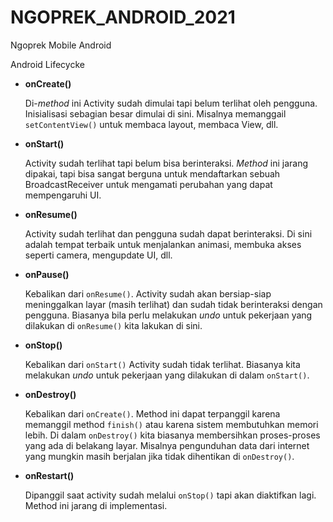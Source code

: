 # NGOPREK_ANDROID_2021
Ngoprek Mobile Android 


Android Lifecycke

-   **onCreate()**
    
    Di-_method_  ini Activity sudah dimulai tapi belum terlihat oleh pengguna. Inisialisasi sebagian besar dimulai di sini. Misalnya memanggail  `setContentView()`  untuk membaca layout, membaca View, dll.
    
-   **onStart()**
    
    Activity sudah terlihat tapi belum bisa berinteraksi.  _Method_  ini jarang dipakai, tapi bisa sangat berguna untuk mendaftarkan sebuah BroadcastReceiver untuk mengamati perubahan yang dapat mempengaruhi UI.
    
-   **onResume()**
    
    Activity sudah terlihat dan pengguna sudah dapat berinteraksi. Di sini adalah tempat terbaik untuk menjalankan animasi, membuka akses seperti camera, mengupdate UI, dll.
    
-   **onPause()**
    
    Kebalikan dari  `onResume()`. Activity sudah akan bersiap-siap meninggalkan layar (masih terlihat) dan sudah tidak berinteraksi dengan pengguna. Biasanya bila perlu melakukan  _undo_  untuk pekerjaan yang dilakukan di  `onResume()`  kita lakukan di sini.
    
-   **onStop()**
    
    Kebalikan dari  `onStart()`  Activity sudah tidak terlihat. Biasanya kita melakukan  _undo_  untuk pekerjaan yang dilakukan di dalam  `onStart()`.
    
-   **onDestroy()**
    
    Kebalikan dari  `onCreate()`. Method ini dapat terpanggil karena memanggil method  `finish()`  atau karena sistem membutuhkan memori lebih. Di dalam  `onDestroy()`  kita biasanya membersihkan proses-proses yang ada di belakang layar. Misalnya pengunduhan data dari internet yang mungkin masih berjalan jika tidak dihentikan di  `onDestroy()`.
    
-   **onRestart()**
    
    Dipanggil saat activity sudah melalui  `onStop()`  tapi akan diaktifkan lagi. Method ini jarang di implementasi.
